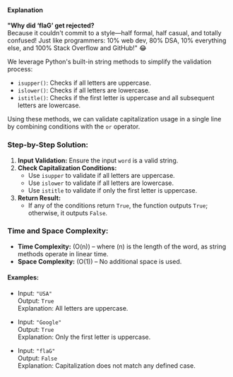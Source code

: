 #### **Explanation**

**"Why did ‘flaG’ get rejected?**  
Because it couldn't commit to a style—half formal, half casual, and totally confused! Just like programmers: 10% web dev, 80% DSA, 10% everything else, and 100% Stack Overflow and GitHub!" 😂

We leverage Python's built-in string methods to simplify the validation process:

- `isupper()`: Checks if all letters are uppercase.
- `islower()`: Checks if all letters are lowercase.
- `istitle()`: Checks if the first letter is uppercase and all subsequent letters are lowercase.

Using these methods, we can validate capitalization usage in a single line by combining conditions with the `or` operator.

### **Step-by-Step Solution:**

1. **Input Validation:** Ensure the input `word` is a valid string.
2. **Check Capitalization Conditions:**
   - Use `isupper` to validate if all letters are uppercase.
   - Use `islower` to validate if all letters are lowercase.
   - Use `istitle` to validate if only the first letter is uppercase.
3. **Return Result:**
   - If any of the conditions return `True`, the function outputs `True`; otherwise, it outputs `False`.

### **Time and Space Complexity:**

- **Time Complexity:** \(O(n)\) – where \(n\) is the length of the word, as string methods operate in linear time.
- **Space Complexity:** \(O(1)\) – No additional space is used.

#### **Examples:**

- Input: `"USA"`  
  Output: `True`  
  Explanation: All letters are uppercase.

- Input: `"Google"`  
  Output: `True`  
  Explanation: Only the first letter is uppercase.

- Input: `"flaG"`  
  Output: `False`  
  Explanation: Capitalization does not match any defined case.
